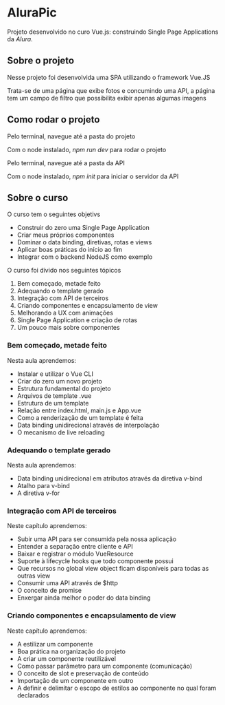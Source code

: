 # AluraPic
Projeto desenvolvido no curo Vue.js: construindo Single Page Applications da *Alura*.

## Sobre o projeto
Nesse projeto foi desenvolvida uma SPA utilizando o framework Vue.JS

Trata-se de uma página que exibe fotos e concumindo uma API, a página tem um campo de filtro que possibilita exibir apenas algumas imagens

## Como rodar o projeto
Pelo terminal, navegue até a pasta do projeto

Com o node instalado, *npm run dev* para rodar o projeto

Pelo terminal, navegue até a pasta da API

Com o node instalado, *npm init* para iniciar o servidor da API

## Sobre o curso

O curso tem o seguintes objetivs

* Construir do zero uma Single Page Application
* Criar meus próprios componentes
* Dominar o data binding, diretivas, rotas e views
* Aplicar boas práticas do início ao fim
* Integrar com o backend NodeJS como exemplo

O curso foi divido nos seguintes tópicos

1. Bem começado, metade feito
2. Adequando o template gerado
3. Integração com API de terceiros
4. Criando componentes e encapsulamento de view
5. Melhorando a UX com animações
6. Single Page Application e criação de rotas
7. Um pouco mais sobre componentes

### Bem começado, metade feito

Nesta aula aprendemos:
* Instalar e utilizar o Vue CLI
* Criar do zero um novo projeto
* Estrutura fundamental do projeto
* Arquivos de template .vue
* Estrutura de um template
* Relação entre index.html, main.js e App.vue
* Como a renderização de um template é feita
* Data binding unidirecional através de interpolação
* O mecanismo de live reloading

### Adequando o template gerado

Nesta aula aprendemos:
* Data binding unidirecional em atributos através da diretiva v-bind
* Atalho para v-bind
* A diretiva v-for

### Integração com API de terceiros

Neste capítulo aprendemos:
* Subir uma API para ser consumida pela nossa aplicação
* Entender a separação entre cliente e API
* Baixar e registrar o módulo VueResource
* Suporte à lifecycle hooks que todo componente possui
* Que recursos no global view object ficam disponíveis para todas as outras view
* Consumir uma API através de $http
* O conceito de promise
* Enxergar ainda melhor o poder do data binding

### Criando componentes e encapsulamento de view

Neste capítulo aprendemos:
* A estilizar um componente
* Boa prática na organização do projeto
* A criar um componente reutilizável
* Como passar parâmetro para um componente (comunicação)
* O conceito de slot e preservação de conteúdo
* Importação de um componente em outro
* A definir e delimitar o escopo de estilos ao componente no qual foram declarados
